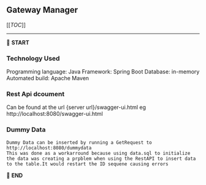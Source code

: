 ## Gateway Manager

[[_TOC_]]

---

:scroll: **START**


### Technology Used
Programming language: Java
Framework: Spring Boot
Database: in-memory
Automated build: Apache Maven


### Rest Api dcoument
Can be found at the url  {server url}/swagger-ui.html  eg http://localhost:8080/swagger-ui.html


### Dummy Data
    Dummy Data can be inserted by running a GetRequest to http://localhost:8080/dummydata
    This was done as a workarround because using data.sql to initialize the data was creating a prpblem when using the RestAPI to insert data to the table.It would restart the ID sequene causing errors 


:scroll: **END** 
